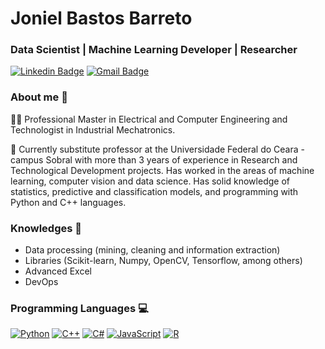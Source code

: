 #  Joniel Bastos Barreto
### Data Scientist | Machine Learning Developer | Researcher

[![Linkedin Badge](https://img.shields.io/badge/-LinkedIn-blue?style=flat-square&logo=Linkedin&logoColor=white&link=https://www.linkedin.com/in/joniel-bastos-barreto/)](https://www.linkedin.com/in/joniel-bastos-barreto/)
[![Gmail Badge](https://img.shields.io/badge/-Gmail-c14438?style=flat-square&logo=Gmail&logoColor=white&link=mailto:jonielbbarreto@gmail.com)](mailto:jonielbbarreto@gmail.com)

###  About me 👋
:man_student: Professional Master in Electrical and Computer Engineering and Technologist in Industrial Mechatronics.

:briefcase: Currently substitute professor at the Universidade Federal do Ceara - campus Sobral with more than 3 years of experience in Research and Technological Development projects. Has worked in the areas of machine learning, computer vision and data science. Has solid knowledge of statistics, predictive and classification models, and programming with Python and C++ languages.

### Knowledges :open_book:
- Data processing (mining, cleaning and information extraction)
- Libraries (Scikit-learn, Numpy, OpenCV, Tensorflow, among others)
- Advanced Excel
- DevOps

### Programming Languages :computer:
[![Python](https://img.shields.io/badge/Python-3776AB?style=for-the-badge&logo=python&logoColor=white&link=https://github.com/jonielbarreto/)](https://github.com/jonielbarreto) 
[![C++](https://img.shields.io/badge/C%2B%2B-00599C?style=for-the-badge&logo=c%2B%2B&logoColor=white&link=https://github.com/jonielbarreto/)](https://github.com/jonielbarreto) 
[![C#](https://img.shields.io/badge/C%23-239120?style=for-the-badge&logo=c-sharp&logoColor=white&link=https://github.com/jonielbarreto/)](https://github.com/jonielbarreto) 
[![JavaScript](https://img.shields.io/badge/JavaScript-323330?style=for-the-badge&logo=javascript&logoColor=F7DF1E&link=https://github.com/jonielbarreto/)](https://github.com/jonielbarreto) 
[![R](https://img.shields.io/badge/R-276DC3?style=for-the-badge&logo=r&logoColor=white&link=https://github.com/jonielbarreto/)](https://github.com/jonielbarreto) 
